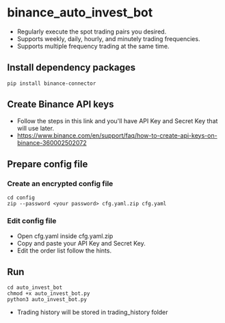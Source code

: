 # binance_auto_invest_bot

  - Regularly execute the spot trading pairs you desired.  
  - Supports weekly, daily, hourly, and minutely trading frequencies.  
  - Supports multiple frequency trading at the same time.  

## Install dependency packages

```
pip install binance-connector
```

## Create Binance API keys

  - Follow the steps in this link and you'll have API Key and Secret Key that will use later.
  - https://www.binance.com/en/support/faq/how-to-create-api-keys-on-binance-360002502072  

## Prepare config file

### Create an encrypted config file

```
cd config
zip --password <your password> cfg.yaml.zip cfg.yaml
```

### Edit config file

  - Open cfg.yaml inside cfg.yaml.zip  
  - Copy and paste your API Key and Secret Key.  
  - Edit the order list follow the hints.  

## Run

```
cd auto_invest_bot
chmod +x auto_invest_bot.py
python3 auto_invest_bot.py
```
   - Trading history will be stored in trading_history folder



